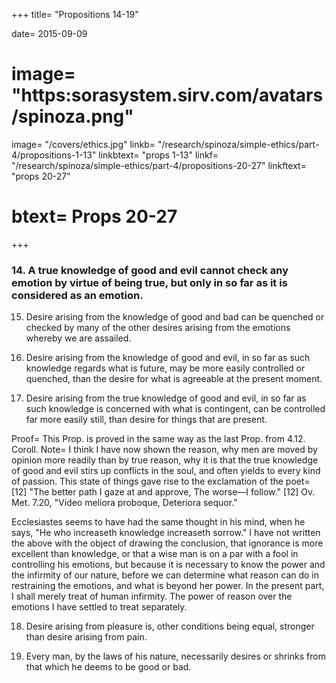 +++
title=  "Propositions 14-19"

date=  2015-09-09
# image=  "https:sorasystem.sirv.com/avatars/spinoza.png"
image=  "/covers/ethics.jpg"
linkb=  "/research/spinoza/simple-ethics/part-4/propositions-1-13"
linkbtext=  "props 1-13"
linkf=  "/research/spinoza/simple-ethics/part-4/propositions-20-27"
linkftext=  "props 20-27"
# btext=  Props 20-27
+++

### 14. A true knowledge of good and evil cannot check any emotion by virtue of being true, but only in so far as it is considered as an emotion. 

<!-- Proof=  An emotion is an idea, whereby the mind affirms of its body a greater or less force of existing than before (by the general Definition of the Emotions);
Therefore it has no positive quality, which can be destroyed by the presence of what is true; consequently the knowledge of good and evil cannot, by virtue of being true, restrain any emotion.
But, in so far as such knowledge is an emotion (4.8.) if it have more strength for restraining emotion, it will to that extent be able to restrain the given emotion. Q.E.D. -->

15. Desire arising from the knowledge of good and bad can be quenched or checked by many of the other desires arising from the emotions whereby we are assailed. 

<!-- Proof=  From the true knowledge of good and evil, in so far as it is an emotion, necessarily arises desire (Def. of the Emotions, 1), the strength of which is proportioned to the strength of the emotion wherefrom it arises (3.37).
But, inasmuch as this desire arises (by hypothesis) from the fact of our truly understanding anything, it follows that it is also present with us, in so far as we are active (3.1.), and must therefore be understood through our essence only (3. Def. 2);
Consequently (3.7.) its force and increase can be defined solely by human power.
Again, the desires arising from the emotions whereby we are assailed are stronger, in proportion as the said emotions are more vehement.
Wherefore their force and increase must be defined solely by the power of external causes, which, when compared with our own power, indefinitely surpass it (4.3.).
Hence the desires arising from like emotions may be more vehement, than the desire which arises from a true knowledge of good and evil, and may, consequently, control or quench it. Q.E.D.
 -->

16. Desire arising from the knowledge of good and evil, in so far as such knowledge regards what is future, may be more easily controlled or quenched, than the desire for what is agreeable at the present moment. 

<!-- Proof=  Emotion towards a thing, which we conceive as future, is fainter than emotion towards a thing that is present (4.9. Coroll.).
But desire, which arises from the true knowledge of good and evil, though it be concerned with things which are good at the moment, can be quenched or controlled by any headstrong desire (by the last Prop., the proof whereof is of universal application).
Wherefore desire arising from such knowledge, when concerned with the future, can be more easily controlled or quenched, &c. Q.E.D.
 -->

17. Desire arising from the true knowledge of good and evil, in so far as such knowledge is concerned with what is contingent, can be controlled far more easily still, than desire for things that are present. 

Proof=  This Prop. is proved in the same way as the last Prop. from 4.12. Coroll. Note=  I think I have now shown the reason, why men are moved by opinion more readily than by true reason, why it is that the true knowledge of good and evil stirs up conflicts in the soul, and often yields to every kind of passion.
This state of things gave rise to the exclamation of the poet= [12] "The better path I gaze at and approve, The worse—I follow."
[12] Ov. Met. 7.20, "Video meliora proboque, Deteriora sequor."

Ecclesiastes seems to have had the same thought in his mind, when he says, "He who increaseth knowledge increaseth sorrow."
I have not written the above with the object of drawing the conclusion, that ignorance is more excellent than knowledge, or that a wise man is on a par with a fool in controlling his emotions,
but because it is necessary to know the power and the infirmity of our nature, before we can determine what reason can do in restraining the emotions, and what is beyond her power.
In the present part, I shall merely treat of human infirmity.
The power of reason over the emotions I have settled to treat separately.

18. Desire arising from pleasure is, other conditions being equal, stronger than desire arising from pain. 

<!-- Proof=  Desire is the essence of a man (Def. of the Emotions, 1), that is, the endeavour whereby a man endeavours to persist in his own being.
Wherefore desire arising from pleasure is, by the fact of pleasure being felt, increased or helped; on the contrary, desire arising from pain is, by the fact of pain being felt, diminished or hindered.
Hence the force of desire arising from pleasure must be defined by human power together with the power of an external cause, whereas desire arising from pain must be defined by human power only.
Thus the former is the stronger of the two. Q.E.D.
Note=  In these few remarks I have explained the causes of human infirmity and inconstancy, and shown why men do not abide by the precepts of reason.
It now remains for me to show what course is marked out for us by reason, which of the emotions are in harmony with the rules of human reason, and which of them are contrary thereto.
But, before I begin to prove my Propositions in detailed geometrical fashion, it is advisable to sketch them briefly in advance, so that everyone may more readily grasp my meaning.
 
As reason makes no demands contrary to nature, it demands, that every man should love himself, should seek that which is useful to him—
I mean, that which is really useful to him, should desire everything which really brings man to greater perfection, and should, each for himself, endeavour as far as he can to preserve his own being.
This is as necessarily true, as that a whole is greater than its part. (Cf. 3.4)
 
Again, as virtue is nothing else but action in accordance with the laws of one's own nature (4. Def. 8), and as no one endeavours to preserve his own being, except in accordance with the laws of his own nature
it follows, first, that the foundation of virtue is the endeavour to preserve one's own being, and that happiness consists in man's power of preserving his own being; secondly, that virtue is to be desired for its own sake, and that there is nothing more excellent or more useful to us, for the sake of which we should desire it;
thirdly and lastly, that suicides are weak—minded, and are overcome by external causes repugnant to their nature.
Further, it follows from Postulate 4, Part 2, that we can never arrive at doing without all external things for the preservation of our being or living, so as to have no relations with things which are outside ourselves.
Again, if we consider our mind, we see that our intellect would be more imperfect, if mind were alone, and could understand nothing besides itself.
There are, then, many things outside ourselves, which are useful to us, and are, therefore, to be desired.
Of such none can be discerned more excellent, than those which are in entire agreement with our nature.
For if, for example, two individuals of entirely the same nature are united, they form a combination twice as powerful as either of them singly.
 
Therefore, to man there is nothing more useful than man—nothing more excellent for preserving their being can be wished for by men, than that all should so in all points agree,
that the minds and bodies of all should form, as it were, one single mind and one single body, and that all should, with one consent, as far as they are able, endeavour to preserve their being, and all with one consent seek what is useful to them all.
Hence, men who are governed by reason—that is, who seek what is useful to them in accordance with reason, desire for themselves nothing, which they do not also desire for the rest of mankind, and, consequently, are just, faithful, and honourable in their conduct.
 
Such are the dictates of reason, which I purposed thus briefly to indicate, before beginning to prove them in greater detail. I have taken this course, in order, if possible, to gain the attention of those who believe, that the principle that every man is bound to seek what is useful for himself is the foundation of impiety, rather than of piety and virtue.
 
Therefore, after briefly showing that the contrary is the case, I go on to prove it by the same method, as that whereby I have hitherto proceeded.
 -->

19. Every man, by the laws of his nature, necessarily desires or shrinks from that which he deems to be good or bad. 

<!-- Proof=  The knowledge of good and evil is (4.8) the emotion of pleasure or pain, in so far as we are conscious thereof;
Therefore, every man necessarily desires what he thinks good, and shrinks from what he thinks bad.
Now this appetite is nothing else but man's nature or essence (Cf. the Definition of Appetite, 3.9. note, and Def. of the Emotions, 1).
Therefore, every man, solely by the laws of his nature, desires the one, and shrinks from the other, etc. Q.E.D. -->
